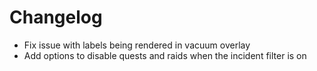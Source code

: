 # Changelog
- Fix issue with labels being rendered in vacuum overlay
- Add options to disable quests and raids when the incident filter is on
